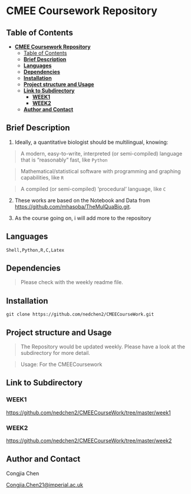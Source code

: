 # **CMEE Coursework Repository**

## Table of Contents

- [**CMEE Coursework Repository**](#cmee-coursework-repository)
  - [Table of Contents](#table-of-contents)
  - [**Brief Description**](#brief-description)
  - [**Languages**](#languages)
  - [**Dependencies**](#dependencies)
  - [**Installation**](#installation)
  - [**Project structure and Usage**](#project-structure-and-usage)
  - [**Link to Subdirectory**](#link-to-subdirectory)
    - [**WEEK1**](#week1)
    - [**WEEK2**](#week2)
  - [**Author and Contact**](#author-and-contact)

## **Brief Description**
1. Ideally, a quantitative biologist should be multilingual, knowing:

>A modern, easy-to-write, interpreted (or semi-compiled) language that is “reasonably” fast, like `Python`

>Mathematical/statistical software with programming and graphing capabilities, like `R`

>A compiled (or semi-compiled) ‘procedural’ language, like `C`

2. These works are based on the Notebook and Data from https://github.com/mhasoba/TheMulQuaBio.git.

3. As the course going on, i will add more to the repository

## **Languages**
```
Shell,Python,R,C,Latex
```

## **Dependencies**
> Please check with the weekly readme file.

## **Installation**
```
git clone https://github.com/nedchen2/CMEECourseWork.git
```

## **Project structure and Usage**

> The Repository would be updated weekly. Please have a look at the subdirectory for more detail.

> Usage: For the CMEECoursework 

## **Link to Subdirectory**

### **WEEK1**

<https://github.com/nedchen2/CMEECourseWork/tree/master/week1>

### **WEEK2**

<https://github.com/nedchen2/CMEECourseWork/tree/master/week2>

## **Author and Contact**
Congjia Chen

Congjia.Chen21@imperial.ac.uk